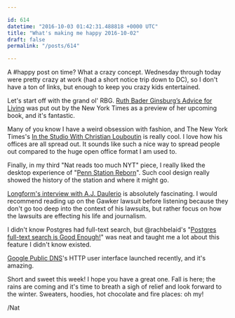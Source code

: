```yaml
---

id: 614
datetime: "2016-10-03 01:42:31.488818 +0000 UTC"
title: "What's making me happy 2016-10-02"
draft: false
permalink: "/posts/614"

---
```


A #happy post on time? What a crazy concept. Wednesday through today were pretty crazy at work (had a short notice trip down to DC), so I don't have a ton of links, but enough to keep you crazy kids entertained.

Let's start off with the grand ol' RBG. [Ruth Bader Ginsburg’s Advice for Living](http://nyti.ms/2dtHcrW) was put out by the New York Times as a preview of her upcoming book, and it's fantastic.

Many of you know I have a weird obsession with fashion, and The New York Times's [In the Studio With Christian Louboutin](http://www.nytimes.com/2016/10/02/fashion/in-the-studio-with-christian-louboutin-paris-fashion-week.html) is really cool. I love how his offices are all spread out. It sounds like such a nice way to spread people out compared to the huge open office format I am used to.

Finally, in my third "Nat reads too much NYT" piece, I really liked the desktop experience of "[Penn Station Reborn](http://www.nytimes.com/interactive/2016/09/30/opinion/penn-station-reborn.html?smid=tw-share&_r=0)". Such cool design really showed the history of the station and where it might go.

[Longform's interview with A.J. Daulerio](https://longform.org/posts/longform-podcast-213-a-j-daulerio) is absolutely fascinating. I would recommend reading up on the Gawker lawsuit before listening because they don't go too deep into the context of his lawsuits, but rather focus on how the lawsuits are effecting his life and journalism.

I didn't know Postgres had full-text search, but @rachbelaid's "[Postgres full-text search is Good Enough!](http://rachbelaid.com/postgres-full-text-search-is-good-enough/)" was neat and taught me a lot about this feature I didn't know existed.

[Google Public DNS](https://dns.google.com/)'s HTTP user interface launched recently, and it's amazing.

Short and sweet this week! I hope you have a great one. Fall is here; the rains are coming and it's time to breath a sigh of relief and look forward to the winter. Sweaters, hoodies, hot chocolate and fire places: oh my!

/Nat
